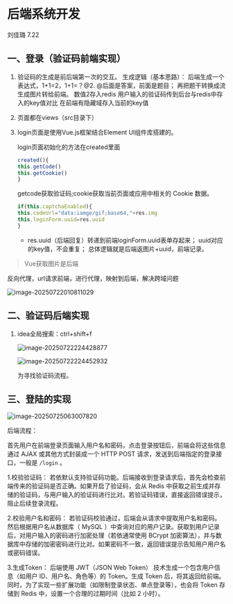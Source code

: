 # 后端系统开发

刘佳璐
7.22

## 一、登录（验证码前端实现）

1. 验证码的生成是前后端第一次的交互。
   生成逻辑（基本思路）：
   后端生成一个表达式，1+1=2，1+1=？@2.
   @后面是答案，前面是题目；
   再把题干转换成流生成图片转给前端。
   数值2存入redis
   用户输入的验证码传到后台与redis中存入的key值对比
   在前端有隐藏域存入当前的key值

2. 页面都在views（src目录下）

3. login页面是使用Vue.js框架结合Element UI组件库搭建的。

   login页面初始化的方法在created里面

   ```javascript
   created(){
   this.getCode()
   this.getCookie()
   }
   ```

   getcode获取验证码;cookie获取当前页面或应用中相关的 Cookie 数据。

   ```javascript
   if(this.captchaEnabled){
   this.codeUrl="data:iamge/gif;base64,"+res.img
   this.loginForm.uuid=res.uuid
   }
   ```

   * res.uuid（后端回复）转递到前端loginForm.uuid表单存起来；
     uuid对应的key值，不会重复；
     总体逻辑就是后端返图片+uuid，前端记录。

>Vue获取图片是后端

反向代理，url请求前端，进行代理，映射到后端，解决跨域问题

![image-20250722010811029](C:/Users/刘佳璐/AppData/Roaming/Typora/typora-user-images/image-20250722010811029.png)

 ## 二、验证码后端实现

1. idea全局搜索：ctrl+shift+f

   ![image-20250722224428877](C:/Users/刘佳璐/AppData/Roaming/Typora/typora-user-images/image-20250722224428877.png)

   ![image-20250722224452932](C:/Users/刘佳璐/AppData/Roaming/Typora/typora-user-images/image-20250722224452932.png)

   为寻找验证码流程。

## 三、登陆的实现

![image-20250725063007820](C:/Users/刘佳璐/AppData/Roaming/Typora/typora-user-images/image-20250725063007820.png)

 后端流程：

首先用户在前端登录页面输入用户名和密码，点击登录按钮后，前端会将这些信息通过 AJAX 或其他方式封装成一个 HTTP POST 请求，发送到后端指定的登录接口，一般是 `/login` 。

1.校验验证码：
若依默认支持验证码功能。后端接收到登录请求后，首先会检查前端传来的验证码是否正确。如果开启了验证码，会从 Redis 中获取之前生成并存储的验证码，与用户输入的验证码进行比对。若验证码错误，直接返回错误提示，阻止后续登录流程。

2.校验用户名和密码：
若验证码校验通过，后端会从请求中提取用户名和密码。然后根据用户名从数据库（ MySQL ）中查询对应的用户记录。获取到用户记录后，对用户输入的密码进行加密处理（若依通常使用 BCrypt 加密算法），并与数据库中存储的加密密码进行比对。如果密码不一致，返回错误提示告知用户用户名或密码错误。

3.生成Token：
后端使用 JWT（JSON Web Token） 技术生成一个包含用户信息（如用户 ID、用户名、角色等）的 Token。生成 Token 后，将其返回给前端。同时，为了实现一些扩展功能（如限制登录状态、单点登录等），也会将 Token 存储到 Redis 中，设置一个合理的过期时间（比如 2 小时）。

 